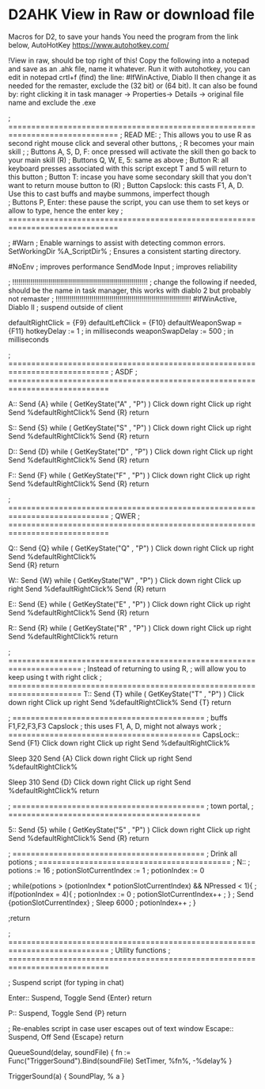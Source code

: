 # D2AHK View in Raw or download file

Macros for D2, to save your hands 
You need the program from the link below, AutoHotKey
https://www.autohotkey.com/

!View in raw, should be top right of this!
Copy the following into a notepad and save as an .ahk file, name it whatever. Run it with autohotkey, you can edit in notepad crtl+f (find) the line: #IfWinActive, Diablo II then change it as needed for the remaster, exclude the (32 bit) or (64 bit). It can also be found by:
right clicking it in task manager -> Properties-> Details -> original file name and exclude the .exe


; ==============================================================================
; READ ME: 
;  This allows you to use R as second right mouse click and several other buttons, 
;  R becomes your main skill
;
; Buttons A, S, D, F:  once pressed will activate the skill then go back to your main skill (R)
; Buttons Q, W, E, 5:  same as above
; Button R:            all keyboard presses associated with this script except T and 5 will return to this button
; Button T:            incase you have some secondary skill that you don't want to return mouse button to (R)
; Button Capslock:     this casts F1, A, D. Use this to cast buffs and maybe summons, imperfect though   
; Buttons P, Enter:    these pause the script, you can use them to set keys or allow to type, hence the enter key
; ==============================================================================

; #Warn  ; Enable warnings to assist with detecting common errors.
SetWorkingDir %A_ScriptDir%  ; Ensures a consistent starting directory.


#NoEnv                     ; improves performance
SendMode Input             ; improves reliability

; !!!!!!!!!!!!!!!!!!!!!!!!!!!!!!!!!!!!!!!!!!!!!!!!!!!!!!!!!!!!!!!!!!!!
; change the following if needed, should be the name in task manager, this works with diablo 2 but probably not remaster 
; !!!!!!!!!!!!!!!!!!!!!!!!!!!!!!!!!!!!!!!!!!!!!!!!!!!!!!!!!!!!!!!!!!!!
#IfWinActive, Diablo II    ; suspend outside of client

defaultRightClick = {F9}
defaultLeftClick  = {F10}
defaultWeaponSwap = {F11}
hotkeyDelay       := 1     ; in milliseconds
weaponSwapDelay   := 500   ; in milliseconds


;  ============================================================================
;  ASDF
;  ============================================================================

A::
   Send {A}
   while ( GetKeyState("A" , "P") )
   Click down right
   Click up right
   Send %defaultRightClick%
   Send {R}
return

S::
   Send {S}
   while ( GetKeyState("S" , "P") )
   Click down right
   Click up right
   Send %defaultRightClick%
   Send {R}
return

D::
   Send {D}
   while ( GetKeyState("D" , "P") )
   Click down right
   Click up right
   Send %defaultRightClick%
   Send {R}
return

F::
   Send {F}
   while ( GetKeyState("F" , "P") )
   Click down right
   Click up right
   Send %defaultRightClick%
   Send {R}
return

;  ============================================================================
;  QWER
;  ============================================================================

Q::
   Send {Q}
   while ( GetKeyState("Q" , "P") )
   Click down right
   Click up right
   Send %defaultRightClick%    
   Send {R}
return

W::
   Send {W}
   while ( GetKeyState("W" , "P") )
   Click down right
   Click up right
   Send %defaultRightClick%
   Send {R}
return

E::
   Send {E}
   while ( GetKeyState("E" , "P") )
   Click down right
   Click up right
   Send %defaultRightClick%
   Send {R}
return

R::
   Send {R}
   while ( GetKeyState("R" , "P") )
   Click down right
   Click up right
   Send %defaultRightClick%
return

; ======================================================================
; Instead of returning to using R, 
; will allow you to keep using t with right click
; ======================================================================
T::
   Send {T}
   while ( GetKeyState("T" , "P") )
   Click down right
   Click up right
   Send %defaultRightClick%
   Send {T}
return

; ==========================================
; buffs F1,F2,F3,F3 Capslock
; this uses F1, A, D, might not always work 
; ==========================================
CapsLock::
   Send {F1}
   Click down right
   Click up right
   Send %defaultRightClick%

   Sleep 320
   Send {A}
   Click down right
   Click up right
   Send %defaultRightClick%
   
   Sleep 310
   Send {D}
   Click down right
   Click up right
   Send %defaultRightClick%
return

; ==========================================
; town portal, 
; ==========================================

5::
 Send {5}
   while ( GetKeyState("5" , "P") )
   Click down right
   Click up right
   Send %defaultRightClick%
   Send {R}
return

; ==========================================
; Drink all potions
; ==========================================
; N::
;   potions := 16
;   potionSlotCurrentIndex := 1
;   potionIndex := 0
   
;   while(potions > (potionIndex * potionSlotCurrentIndex) && NPressed < 1){
;    if(potionIndex = 4){
;     potionIndex := 0
;     potionSlotCurrentIndex++
;    }
;    Send {potionSlotCurrentIndex}
;    Sleep 6000
;    potionIndex++
;   }

;return


;  ============================================================================
;  Utility functions
;  ============================================================================

;  Suspend script (for typing in chat)

Enter::
   Suspend, Toggle
   Send {Enter}
return

P::
   Suspend, Toggle
   Send {P}
return

;  Re-enables script in case user escapes out of text window
Escape::
   Suspend, Off
   Send {Escape}
return

QueueSound(delay, soundFile) {
   fn := Func("TriggerSound").Bind(soundFile)
   SetTimer, %fn%, -%delay%
}

TriggerSound(a) {
   SoundPlay, % a
}
